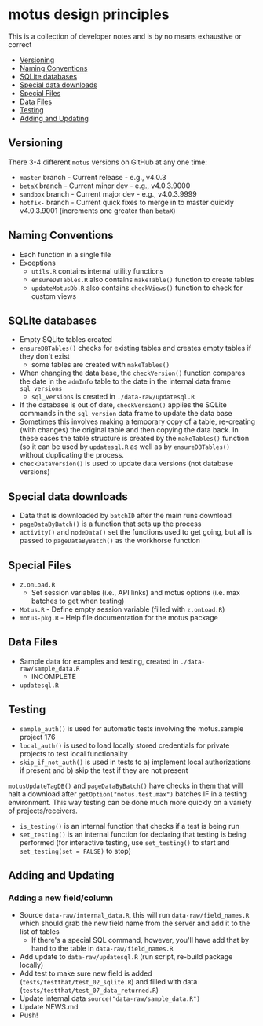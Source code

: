 # motus design principles

This is a collection of developer notes and is by no means exhaustive or correct

- [Versioning](#versioning)
- [Naming Conventions](#naming-conventions)
- [SQLite databases](#sqlite-databases)
- [Special data downloads](#special-data-downloads)
- [Special Files](#special-files)
- [Data Files](#data-files)
- [Testing](#testing)
- [Adding and Updating](#adding-and-updating)

## Versioning
There 3-4 different `motus` versions on GitHub at any one time:

- `master` branch - Current release - e.g., v4.0.3
- `betaX` branch - Current minor dev - e.g., v4.0.3.9000
- `sandbox` branch - Current major dev - e.g., v4.0.3.9999
- `hotfix-` branch - Current quick fixes to merge in to master quickly v4.0.3.9001 (increments one greater than `betaX`)


## Naming Conventions
- Each function in a single file
- Exceptions
    - `utils.R` contains internal utility functions
    - `ensureDBTables.R` also contains `makeTable()` function to create tables
    - `updateMotusDb.R` also contains `checkViews()` function to check for custom views
    
## SQLite databases
- Empty SQLite tables created
- `ensureDBTables()` checks for existing tables and creates empty tables if they 
  don't exist
    - some tables are created with `makeTables()`
- When changing the data base, the `checkVersion()` function compares the date 
  in the `admInfo` table to the date in the internal data frame `sql_versions`
    - `sql_versions` is created in `./data-raw/updatesql.R`
- If the database is out of date, `checkVersion()` applies the SQLite commands
  in the `sql_version` data frame to update the data base
- Sometimes this involves making a temporary copy of a table, re-creating (with 
  changes) the original table and then copying the data back. In these cases the
  table structure is created by the `makeTables()` function (so it can be used by 
  `updatesql.R` as well as by `ensureDBTables()` without duplicating the process. 
- `checkDataVersion()` is used to update data versions (not database versions)

## Special data downloads
- Data that is downloaded by `batchID` after the main runs download
- `pageDataByBatch()` is a function that sets up the process
- `activity()` and `nodeData()` set the functions used to get going, but all is 
  passed to `pageDataByBatch()` as the workhorse function

## Special Files
- `z.onLoad.R`
  - Set session variables (i.e., API links) and motus options 
    (i.e. max batches to get when testing)
- `Motus.R` - Define empty session variable (filled with `z.onLoad.R`)
- `motus-pkg.R` - Help file documentation for the motus package

## Data Files
- Sample data for examples and testing, created in `./data-raw/sample_data.R`
  - INCOMPLETE
- `updatesql.R`

## Testing
- `sample_auth()` is used for automatic tests involving the motus.sample project
  176
- `local_auth()` is used to load locally stored credentials for private projects 
  to test local functionality 
- `skip_if_not_auth()` is used in tests to a) implement local authorizations if
  present and b) skip the test if they are not present

`motusUpdateTagDB()` and `pageDataByBatch()` have checks in them that will halt 
a download after `getOption("motus.test.max")` batches IF in a testing 
environment. This way testing can be done much more quickly on a variety of
projects/receivers.

- `is_testing()` is an internal function that checks if a test is being run
- `set_testing()` is an internal function for declaring that testing is being performed (for interactive testing, use `set_testing()` to start and `set_testing(set = FALSE)` to stop)

## Adding and Updating

### Adding a new field/column
- Source `data-raw/internal_data.R`, this will run `data-raw/field_names.R` which
  should grab the new field name from the server and add it to the list of tables
    - If there's a special SQL command, however, you'll have add that by hand to the 
    table in `data-raw/field_names.R`
- Add update to `data-raw/updatesql.R` (run script, re-build package locally)
- Add test to make sure new field is added (`tests/testthat/test_02_sqlite.R`)
  and filled with data (`tests/testthat/test_07_data_returned.R`)
- Update internal data `source("data-raw/sample_data.R")`
- Update NEWS.md
- Push!